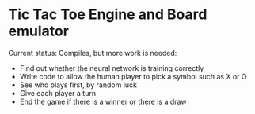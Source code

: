 # Tic Tac Toe Engine and Board emulator

Current status:
Compiles, but more work is needed:
- Find out whether the neural network is training correctly
- Write code to allow the human player to pick a symbol such as X or O
- See who plays first, by random luck
- Give each player a turn
- End the game if there is a winner or there is a draw
